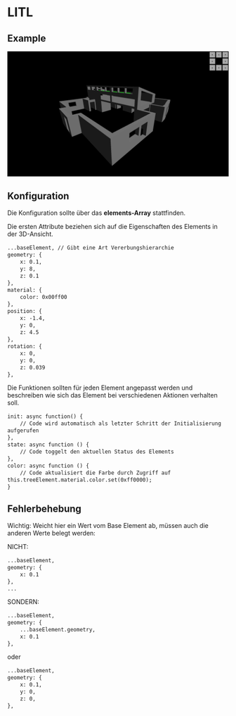 # LITL

## Example

![Example](image.png)

## Konfiguration

Die Konfiguration sollte über das <b>elements-Array</b> stattfinden.

Die ersten Attribute beziehen sich auf die Eigenschaften des Elements in der 3D-Ansicht.
```
...baseElement, // Gibt eine Art Vererbungshierarchie 
geometry: {
    x: 0.1,
    y: 8,
    z: 0.1
},
material: {
    color: 0x00ff00
},
position: {
    x: -1.4,
    y: 0,
    z: 4.5
},
rotation: {
    x: 0,
    y: 0,
    z: 0.039
},
```

Die Funktionen sollten für jeden Element angepasst werden und beschreiben wie sich das Element bei verschiedenen Aktionen verhalten soll.

```
init: async function() {
    // Code wird automatisch als letzter Schritt der Initialisierung aufgerufen
},
state: async function () {
    // Code toggelt den aktuellen Status des Elements
},
color: async function () {
    // Code aktualisiert die Farbe durch Zugriff auf this.treeElement.material.color.set(0xff0000);
}
```

## Fehlerbehebung

Wichtig: Weicht hier ein Wert vom Base Element ab, müssen auch die anderen Werte belegt werden: 

NICHT: 
``` 
...baseElement,
geometry: {
    x: 0.1
},
...
``` 

SONDERN: 
``` 
...baseElement,
geometry: {
    ...baseElement.geometry,
    x: 0.1
},
``` 
oder
``` 
...baseElement,
geometry: {
    x: 0.1,
    y: 0,
    z: 0,
},
```